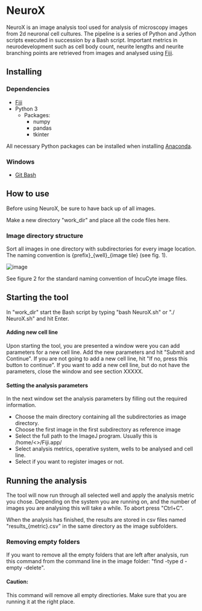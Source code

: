 # NeuroX

NeuroX is an image analysis tool used for analysis of microscopy images from 2d neuronal cell cultures. The pipeline is a series of Python and Jython scripts executed in succession by a Bash script. Important metrics in neurodevelopment such as cell body count, neurite lengths and neurite branching points are retrieved from images and analysed using [Fiji](https://imagej.net/Fiji/Downloads).

## Installing

### Dependencies
* [Fiji](https://imagej.net/Fiji/Downloads)
* Python 3
  - Packages:
    - numpy
    - pandas
    - tkinter

All necessary Python packages can be installed when installing [Anaconda](https://www.anaconda.com/products/individual).

### Windows
* [Git Bash](https://gitforwindows.org)



## How to use

Before using NeuroX, be sure to have back up of all images.

Make a new directory "work_dir" and place all the code files here.


### Image directory structure

Sort all images in one directory with subdirectories for every image location. The naming convention is {prefix}\_{well}_\{image tile} (see fig. 1).

![image](https://github.com/hallvaaw/NeuroX/blob/master/dir_structure.jpeg "directory structure")

See figure 2 for the standard naming convention of IncuCyte image files.

## Starting the tool

In "work_dir" start the Bash script by typing "bash NeuroX.sh" or "./ NeuroX.sh" and hit Enter.

#### Adding new cell line

Upon starting the tool, you are presented a window were you can add parameters for a new cell line. Add the new parameters and hit "Submit and Continue".
If you are not going to add a new cell line, hit "If no, press this button to continue".
If you want to add a new cell line, but do not have the parameters, close the window and see section XXXXX.

#### Setting the analysis parameters

In the next window set the analysis parameters by filling out the required information.
* Choose the main directory containing all the subdirectories as image directory.
* Choose the first image in the first subdirectory as reference image
* Select the full path to the ImageJ program. Usually this is /home/<>/Fiji.app/
* Select analysis metrics, operative system, wells to be analysed and cell line.
* Select if you want to register images or not.

## Running the analysis

The tool will now run through all selected well and apply the analysis metric you chose. Depending on the system you are running on, and the number of images you are analysing this will take a while. To abort press "Ctrl+C".

When the analysis has finished, the results are stored in csv files named "results_{metric}.csv" in the same directory as the image subfolders.

### Removing empty folders

If you want to remove all the empty folders that are left after analysis, run this command from the command line in the image folder:  "find -type d -empty -delete".
#### Caution:
This command will remove all empty directiories. Make sure that you are running it at the right place.
